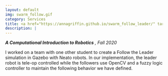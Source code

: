 ```yaml
---
layout: default
img: swarm_follow.gif
category: Services
title: <a href="https://annagriffin.github.io/swarm_follow_leader/" target="_blank">Follow the Neato</a>
description: |
---
```

***A Computational Introduction to Robotics*** *, Fall 2020*

I worked on a team with one other student to create a Follow the Leader simulation in Gazebo with Neato robots. In our implementation, the leader robot is tele-op controlled while the followers use OpenCV and a fuzzy logic controller to maintain the following behavior we have defined.